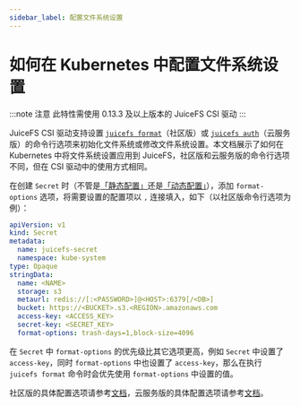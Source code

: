 ```yaml
---
sidebar_label: 配置文件系统设置
---
```


# 如何在 Kubernetes 中配置文件系统设置

:::note 注意
此特性需使用 0.13.3 及以上版本的 JuiceFS CSI 驱动
:::

JuiceFS CSI 驱动支持设置 [`juicefs format`](https://juicefs.com/docs/zh/community/command_reference#juicefs-format)（社区版）或 [`juicefs auth`](https://juicefs.com/docs/zh/cloud/commands_reference#auth)（云服务版）的命令行选项来初始化文件系统或修改文件系统设置。本文档展示了如何在 Kubernetes 中将文件系统设置应用到 JuiceFS，社区版和云服务版的命令行选项不同，但在 CSI 驱动中的使用方式相同。

在创建 `Secret` 时（不管是[「静态配置」](static-provisioning.md)还是[「动态配置」](dynamic-provisioning.md)），添加 `format-options` 选项，将需要设置的配置项以 `,` 连接填入，如下（以社区版命令行选项为例）：

```yaml {14}
apiVersion: v1
kind: Secret
metadata:
  name: juicefs-secret
  namespace: kube-system
type: Opaque
stringData:
  name: <NAME>
  storage: s3
  metaurl: redis://[:<PASSWORD>]@<HOST>:6379[/<DB>]
  bucket: https://<BUCKET>.s3.<REGION>.amazonaws.com
  access-key: <ACCESS_KEY>
  secret-key: <SECRET_KEY>
  format-options: trash-days=1,block-size=4096
```

在 `Secret` 中 `format-options` 的优先级比其它选项更高，例如 `Secret` 中设置了 `access-key`，同时 `format-options` 中也设置了 `access-key`，那么在执行 `juicefs format` 命令时会优先使用 `format-options` 中设置的值。

社区版的具体配置选项请参考[文档](https://juicefs.com/docs/zh/community/command_reference#juicefs-format)，云服务版的具体配置选项请参考[文档](https://juicefs.com/docs/zh/cloud/commands_reference#auth)。

